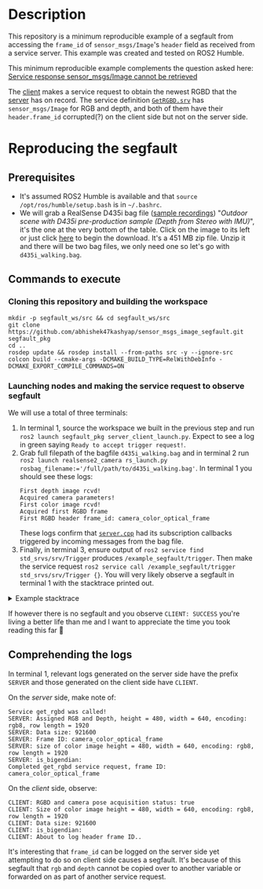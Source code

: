 # Description
This repository is a minimum reproducible example of a segfault from accessing the `frame_id` of `sensor_msgs/Image`'s `header` field as received from a service server. This example was created and tested on ROS2 Humble.

This minimum reproducible example complements the question asked here: [Service response sensor_msgs/Image cannot be retrieved](https://robotics.stackexchange.com/questions/115197/service-response-sensor-msgs-image-cannot-be-retrieved)

The [client](https://github.com/abhishek47kashyap/sensor_msgs_image_segfault/blob/main/src/client.cpp) makes a service request to obtain the newest RGBD that the [server](https://github.com/abhishek47kashyap/sensor_msgs_image_segfault/blob/main/src/server.cpp) has on record. The service definition [`GetRGBD.srv`](https://github.com/abhishek47kashyap/sensor_msgs_image_segfault/blob/main/srv/GetRGBD.srv) has `sensor_msgs/Image` for RGB and depth, and both of them have their `header.frame_id` corrupted(?) on the client side but not on the server side.

# Reproducing the segfault
## Prerequisites
- It's assumed ROS2 Humble is available and that `source /opt/ros/humble/setup.bash` is in `~/.bashrc`.
- We will grab a RealSense D435i bag file ([sample recordings](https://github.com/IntelRealSense/librealsense/blob/master/doc/sample-data.md#files)) "_Outdoor scene with D435i pre-production sample (Depth from Stereo with IMU)_", it's the one at the very bottom of the table. Click on the image to its left or just click [here](https://librealsense.intel.com/rs-tests/TestData/d435i_sample_data.zip) to begin the download. It's a 451 MB zip file. Unzip it and there will be two bag files, we only need one so let's go with `d435i_walking.bag`.
## Commands to execute
### Cloning this repository and building the workspace
```
mkdir -p segfault_ws/src && cd segfault_ws/src
git clone https://github.com/abhishek47kashyap/sensor_msgs_image_segfault.git segfault_pkg
cd ..
rosdep update && rosdep install --from-paths src -y --ignore-src
colcon build --cmake-args -DCMAKE_BUILD_TYPE=RelWithDebInfo -DCMAKE_EXPORT_COMPILE_COMMANDS=ON
```

### Launching nodes and making the service request to observe segfault
We will use a total of three terminals:
1. In terminal 1, source the workspace we built in the previous step and run `ros2 launch segfault_pkg server_client_launch.py`. Expect to see a log in green saying `Ready to accept trigger request!`.
2. Grab full filepath of the bagfile `d435i_walking.bag` and in terminal 2 run `ros2 launch realsense2_camera rs_launch.py rosbag_filename:='/full/path/to/d435i_walking.bag'`. In terminal 1 you should see these logs:
   ```
   First depth image rcvd!
   Acquired camera parameters!
   First color image rcvd!
   Acquired first RGBD frame
   First RGBD header frame_id: camera_color_optical_frame
   ```
   These logs confirm that [`server.cpp`](https://github.com/abhishek47kashyap/sensor_msgs_image_segfault/blob/main/src/server.cpp) had its subscription callbacks triggered by incoming messages from the bag file.
3. Finally, in terminal 3, ensure output of `ros2 service find std_srvs/srv/Trigger` produces `/example_segfault/trigger`. Then make the service request `ros2 service call /example_segfault/trigger std_srvs/srv/Trigger {}`. You will very likely observe a segfault in terminal 1 with the stacktrace printed out.

<details>
  <summary>Example stacktrace</summary>

  ```js
[segfault_pkg_node-1] Stack trace (most recent call last) in thread 300863:
[segfault_pkg_node-1] #14   Object "", at 0xffffffffffffffff, in 
[segfault_pkg_node-1] #13   Source "../sysdeps/unix/sysv/linux/x86_64/clone3.S", line 81, in __clone3 [0x79f8d9d2684f]
[segfault_pkg_node-1] #12   Source "./nptl/pthread_create.c", line 442, in start_thread [0x79f8d9c94ac2]
[segfault_pkg_node-1] #11   Object "/usr/lib/x86_64-linux-gnu/libstdc++.so.6.0.30", at 0x79f8da2dc252, in 
[segfault_pkg_node-1] #10   Object "/opt/ros/humble/lib/librclcpp.so", at 0x79f8da0f83b9, in rclcpp::executors::MultiThreadedExecutor::run(unsigned long)
[segfault_pkg_node-1] #9    Object "/opt/ros/humble/lib/librclcpp.so", at 0x79f8da0f1065, in rclcpp::Executor::execute_any_executable(rclcpp::AnyExecutable&)
[segfault_pkg_node-1] #8    Object "/opt/ros/humble/lib/librclcpp.so", at 0x79f8da0f0cf9, in rclcpp::Executor::execute_service(std::shared_ptr<rclcpp::ServiceBase>)
[segfault_pkg_node-1] #7    Object "/opt/ros/humble/lib/librclcpp.so", at 0x79f8da0f3315, in 
[segfault_pkg_node-1] #6    Source "/opt/ros/humble/include/rclcpp/rclcpp/service.hpp", line 473, in handle_request [0x6426901de65d]
[segfault_pkg_node-1]         470:     std::shared_ptr<void> request) override
[segfault_pkg_node-1]         471:   {
[segfault_pkg_node-1]         472:     auto typed_request = std::static_pointer_cast<typename ServiceT::Request>(request);
[segfault_pkg_node-1]       > 473:     auto response = any_callback_.dispatch(this->shared_from_this(), request_header, typed_request);
[segfault_pkg_node-1]         474:     if (response) {
[segfault_pkg_node-1]         475:       send_response(*request_header, *response);
[segfault_pkg_node-1]         476:     }
[segfault_pkg_node-1] #5  | Source "/opt/ros/humble/include/rclcpp/rclcpp/any_service_callback.hpp", line 180, in operator()
[segfault_pkg_node-1]     |   178:       (void)request_header;
[segfault_pkg_node-1]     |   179:       const auto & cb = std::get<SharedPtrCallback>(callback_);
[segfault_pkg_node-1]     | > 180:       cb(std::move(request), response);
[segfault_pkg_node-1]     |   181:     } else if (std::holds_alternative<SharedPtrWithRequestHeaderCallback>(callback_)) {
[segfault_pkg_node-1]     |   182:       const auto & cb = std::get<SharedPtrWithRequestHeaderCallback>(callback_);
[segfault_pkg_node-1]       Source "/usr/include/c++/10/bits/std_function.h", line 622, in dispatch [0x6426901de0b6]
[segfault_pkg_node-1]         619:     {
[segfault_pkg_node-1]         620:       if (_M_empty())
[segfault_pkg_node-1]         621:      __throw_bad_function_call();
[segfault_pkg_node-1]       > 622:       return _M_invoker(_M_functor, std::forward<_ArgTypes>(__args)...);
[segfault_pkg_node-1]         623:     }
[segfault_pkg_node-1]         624: 
[segfault_pkg_node-1]         625: #if __cpp_rtti
[segfault_pkg_node-1] #4  | Source "/usr/include/c++/10/bits/std_function.h", line 291, in __invoke_r<void, std::_Bind<void (GetRGBDClient::*(GetRGBDClient*, std::_Placeholder<1>, std::_Placeholder<2>))(std::shared_ptr<std_srvs::srv::Trigger_Request_<std::allocator<void> > >, std::shared_ptr<std_srvs::srv::Trigger_Response_<std::allocator<void> > >)>&, std::shared_ptr<std_srvs::srv::Trigger_Request_<std::allocator<void> > >, std::shared_ptr<std_srvs::srv::Trigger_Response_<std::allocator<void> > > >
[segfault_pkg_node-1]     |   289:       _M_invoke(const _Any_data& __functor, _ArgTypes&&... __args)
[segfault_pkg_node-1]     |   290:       {
[segfault_pkg_node-1]     | > 291:      return std::__invoke_r<_Res>(*_Base::_M_get_pointer(__functor),
[segfault_pkg_node-1]     |   292:                                   std::forward<_ArgTypes>(__args)...);
[segfault_pkg_node-1]     |   293:       }
[segfault_pkg_node-1]     | Source "/usr/include/c++/10/bits/invoke.h", line 110, in __invoke_impl<void, std::_Bind<void (GetRGBDClient::*(GetRGBDClient*, std::_Placeholder<1>, std::_Placeholder<2>))(std::shared_ptr<std_srvs::srv::Trigger_Request_<std::allocator<void> > >, std::shared_ptr<std_srvs::srv::Trigger_Response_<std::allocator<void> > >)>&, std::shared_ptr<std_srvs::srv::Trigger_Request_<std::allocator<void> > >, std::shared_ptr<std_srvs::srv::Trigger_Response_<std::allocator<void> > > >
[segfault_pkg_node-1]     |   108:       using __tag = typename __result::__invoke_type;
[segfault_pkg_node-1]     |   109:       if constexpr (is_void_v<_Res>)
[segfault_pkg_node-1]     | > 110:      std::__invoke_impl<__type>(__tag{}, std::forward<_Callable>(__fn),
[segfault_pkg_node-1]     |   111:                                    std::forward<_Args>(__args)...);
[segfault_pkg_node-1]     |   112:       else
[segfault_pkg_node-1]     | Source "/usr/include/c++/10/bits/invoke.h", line 60, in operator()<std::shared_ptr<std_srvs::srv::Trigger_Request_<std::allocator<void> > >, std::shared_ptr<std_srvs::srv::Trigger_Response_<std::allocator<void> > > >
[segfault_pkg_node-1]     |    58:     constexpr _Res
[segfault_pkg_node-1]     |    59:     __invoke_impl(__invoke_other, _Fn&& __f, _Args&&... __args)
[segfault_pkg_node-1]     | >  60:     { return std::forward<_Fn>(__f)(std::forward<_Args>(__args)...); }
[segfault_pkg_node-1]     |    61: 
[segfault_pkg_node-1]     |    62:   template<typename _Res, typename _MemFun, typename _Tp, typename... _Args>
[segfault_pkg_node-1]     | Source "/usr/include/c++/10/functional", line 499, in __call<void, std::shared_ptr<std_srvs::srv::Trigger_Request_<std::allocator<void> > >&&, std::shared_ptr<std_srvs::srv::Trigger_Response_<std::allocator<void> > >&&, 0, 1, 2>
[segfault_pkg_node-1]     |   497:      operator()(_Args&&... __args)
[segfault_pkg_node-1]     |   498:      {
[segfault_pkg_node-1]     | > 499:        return this->__call<_Result>(
[segfault_pkg_node-1]     |   500:            std::forward_as_tuple(std::forward<_Args>(__args)...),
[segfault_pkg_node-1]     |   501:            _Bound_indexes());
[segfault_pkg_node-1]     | Source "/usr/include/c++/10/functional", line 416, in __invoke<void (GetRGBDClient::*&)(std::shared_ptr<std_srvs::srv::Trigger_Request_<std::allocator<void> > >, std::shared_ptr<std_srvs::srv::Trigger_Response_<std::allocator<void> > >), GetRGBDClient*&, std::shared_ptr<std_srvs::srv::Trigger_Request_<std::allocator<void> > >, std::shared_ptr<std_srvs::srv::Trigger_Response_<std::allocator<void> > > >
[segfault_pkg_node-1]     |   414:      __call(tuple<_Args...>&& __args, _Index_tuple<_Indexes...>)
[segfault_pkg_node-1]     |   415:      {
[segfault_pkg_node-1]     | > 416:        return std::__invoke(_M_f,
[segfault_pkg_node-1]     |   417:            _Mu<_Bound_args>()(std::get<_Indexes>(_M_bound_args), __args)...
[segfault_pkg_node-1]     |   418:            );
[segfault_pkg_node-1]     | Source "/usr/include/c++/10/bits/invoke.h", line 95, in __invoke_impl<void, void (GetRGBDClient::*&)(std::shared_ptr<std_srvs::srv::Trigger_Request_<std::allocator<void> > >, std::shared_ptr<std_srvs::srv::Trigger_Response_<std::allocator<void> > >), GetRGBDClient*&, std::shared_ptr<std_srvs::srv::Trigger_Request_<std::allocator<void> > >, std::shared_ptr<std_srvs::srv::Trigger_Response_<std::allocator<void> > > >
[segfault_pkg_node-1]     |    93:       using __type = typename __result::type;
[segfault_pkg_node-1]     |    94:       using __tag = typename __result::__invoke_type;
[segfault_pkg_node-1]     | >  95:       return std::__invoke_impl<__type>(__tag{}, std::forward<_Callable>(__fn),
[segfault_pkg_node-1]     |    96:                                    std::forward<_Args>(__args)...);
[segfault_pkg_node-1]     |    97:     }
[segfault_pkg_node-1]       Source "/usr/include/c++/10/bits/invoke.h", line 73, in _M_invoke [0x6426901c0f8b]
[segfault_pkg_node-1]          70:     __invoke_impl(__invoke_memfun_deref, _MemFun&& __f, _Tp&& __t,
[segfault_pkg_node-1]          71:                _Args&&... __args)
[segfault_pkg_node-1]          72:     {
[segfault_pkg_node-1]       >  73:       return ((*std::forward<_Tp>(__t)).*__f)(std::forward<_Args>(__args)...);
[segfault_pkg_node-1]          74:     }
[segfault_pkg_node-1]          75: 
[segfault_pkg_node-1]          76:   template<typename _Res, typename _MemPtr, typename _Tp>
[segfault_pkg_node-1] #3  | Source "/home/abhishek/Code/random/frame_id_segfault_ws/src/segfault_pkg/src/client.cpp", line 75, in operator<< <char, std::char_traits<char>, std::allocator<char> >
[segfault_pkg_node-1]     |    73:             RCLCPP_INFO_STREAM(logger_, "CLIENT: is_bigendian: " << response->rgb.is_bigendian);
[segfault_pkg_node-1]     |    74:             RCLCPP_INFO(logger_, "CLIENT: About to log header frame ID..");
[segfault_pkg_node-1]     | >  75:             RCLCPP_INFO_STREAM(logger_, "CLIENT: header frame ID: " << response->rgb.header.frame_id);  // <- segfaults
[segfault_pkg_node-1]     |    76:             const sensor_msgs::msg::Image rgb_img = response->rgb;
[segfault_pkg_node-1]     |    77:             RCLCPP_INFO(logger_, "CLIENT: SUCCESS");
[segfault_pkg_node-1]       Source "/usr/include/c++/10/bits/basic_string.h", line 6485, in callbackTrigger [0x6426901cd166]
[segfault_pkg_node-1]        6482:     {
[segfault_pkg_node-1]        6483:       // _GLIBCXX_RESOLVE_LIB_DEFECTS
[segfault_pkg_node-1]        6484:       // 586. string inserter not a formatted function
[segfault_pkg_node-1]       >6485:       return __ostream_insert(__os, __str.data(), __str.size());
[segfault_pkg_node-1]        6486:     }
[segfault_pkg_node-1]        6487: 
[segfault_pkg_node-1]        6488:   /**
[segfault_pkg_node-1] #2    Object "/usr/lib/x86_64-linux-gnu/libstdc++.so.6.0.30", at 0x79f8da33cb64, in std::basic_ostream<char, std::char_traits<char> >& std::__ostream_insert<char, std::char_traits<char> >(std::basic_ostream<char, std::char_traits<char> >&, char const*, long)
[segfault_pkg_node-1] #1    Object "/usr/lib/x86_64-linux-gnu/libstdc++.so.6.0.30", at 0x79f8da34a8ad, in std::basic_streambuf<char, std::char_traits<char> >::xsputn(char const*, long)
[segfault_pkg_node-1] #0    Source "../sysdeps/x86_64/multiarch/memmove-vec-unaligned-erms.S", line 394, in __memmove_avx512_unaligned_erms [0x79f8d9da6840]
[segfault_pkg_node-1] Segmentation fault (Signal sent by the kernel [(nil)])
[ERROR] [segfault_pkg_node-1]: process has died [pid 300838, exit code -11, cmd '/home/abhishek/Code/random/frame_id_segfault_ws/install/segfault_pkg/lib/segfault_pkg/segfault_pkg_node --ros-args -r __ns:=/example_segfault'].
  ```
</details>

If however there is no segfault and you observe `CLIENT: SUCCESS` you're living a better life than me and I want to appreciate the time you took reading this far 🙂

## Comprehending the logs
In terminal 1, relevant logs generated on the server side have the prefix `SERVER` and those generated on the client side have `CLIENT`.

On the _server_ side, make note of:
```
Service get_rgbd was called!
SERVER: Assigned RGB and Depth, height = 480, width = 640, encoding: rgb8, row length = 1920
SERVER: Data size: 921600
SERVER: Frame ID: camera_color_optical_frame
SERVER: size of color image height = 480, width = 640, encoding: rgb8, row length = 1920
SERVER: is_bigendian:
Completed get_rgbd service request, frame ID: camera_color_optical_frame
```

On the _client_ side, observe:
```
CLIENT: RGBD and camera pose acquisition status: true
CLIENT: Size of color image height = 480, width = 640, encoding: rgb8, row length = 1920
CLIENT: Data size: 921600
CLIENT: is_bigendian:
CLIENT: About to log header frame ID..
```

It's interesting that `frame_id` can be logged on the server side yet attempting to do so on client side causes a segfault. It's because of this segfault that `rgb` and `depth` cannot be copied over to another variable or forwarded on as part of another service request.
